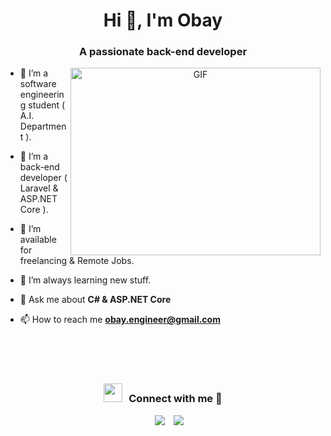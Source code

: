 <h1 align="center">Hi 👋, I'm Obay</h1>
<h3 align="center">A passionate back-end developer</h3>

<a target="_blank" align="center">
  <img align="right" top="500" height="300" width="400" alt="GIF" src="https://media.giphy.com/media/SWoSkN6DxTszqIKEqv/giphy.gif">
</a>

- 🔭 I’m a software engineering student ( A.I. Department ).

- 🌱 I’m a back-end developer ( Laravel & ASP.NET Core ).

- 🤝 I’m available for freelancing & Remote Jobs.

- 🌱 I’m always learning new stuff.

- 💬 Ask me about **C# & ASP.NET Core**

- 📫 How to reach me **obay.engineer@gmail.com**

<br/>
<br/>
<br/>

<h3 align="center" > <img src="https://media.giphy.com/media/iY8CRBdQXODJSCERIr/giphy.gif" width="30" height="30" style="margin-right: 10px;">Connect with me 🤝 </h3>

<p align="center">

   <div align="center"  class="icons-social" style="margin-left: 10px;">
        <a style="margin-left: 10px;"  target="_blank" href="https://www.linkedin.com/in/obay-ismaeel/">
			<img src="https://img.icons8.com/doodle/40/000000/linkedin--v2.png"></a>
        <a style="margin-left: 10px;" target="_blank" href="https://www.instagram.com/obay_ismaeel/">
			<img src="https://img.icons8.com/doodle/40/000000/instagram-new--v2.png"></a>
   </div>

</p>
